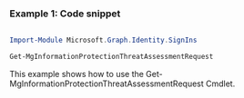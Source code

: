 ### Example 1: Code snippet

```powershell

Import-Module Microsoft.Graph.Identity.SignIns

Get-MgInformationProtectionThreatAssessmentRequest

```
This example shows how to use the Get-MgInformationProtectionThreatAssessmentRequest Cmdlet.


